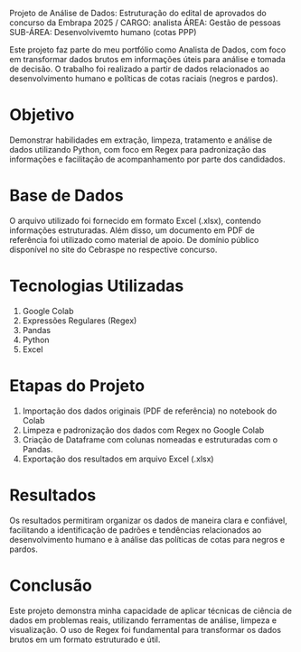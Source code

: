 Projeto de Análise de Dados: Estruturação do edital de aprovados do concurso da Embrapa 2025 / CARGO: analista ÁREA: Gestão de pessoas SUB-ÁREA: Desenvolvivemto humano (cotas PPP)

Este projeto faz parte do meu portfólio como Analista de Dados, com foco em transformar dados brutos em informações úteis para análise e tomada de decisão. O trabalho foi realizado a partir de dados relacionados ao desenvolvimento humano e políticas de cotas raciais (negros e pardos).

# Objetivo
Demonstrar habilidades em extração, limpeza, tratamento e análise de dados utilizando Python, com foco em Regex para padronização das informações e facilitação de acompanhamento por parte dos candidados.

# Base de Dados
O arquivo utilizado foi fornecido em formato Excel (.xlsx), contendo informações estruturadas. Além disso, um documento em PDF de referência foi utilizado como material de apoio. De domínio público disponível no site do Cebraspe no respective concurso.

# Tecnologias Utilizadas

1.	Google Colab
2.	 Expressões Regulares (Regex)
3.	Pandas
4.	Python
5.	Excel

 # Etapas do Projeto
1.	Importação dos dados originais (PDF de referência) no notebook do Colab
2.	 Limpeza e padronização dos dados com Regex no Google Colab
3.	 Criação de Dataframe com colunas nomeadas e estruturadas com o Pandas.
4.	 Exportação dos resultados em arquivo Excel (.xlsx)

# Resultados
Os resultados permitiram organizar os dados de maneira clara e confiável, facilitando a identificação de padrões e tendências relacionados ao desenvolvimento humano e à análise das políticas de cotas para negros e pardos.

# Conclusão
Este projeto demonstra minha capacidade de aplicar técnicas de ciência de dados em problemas reais, utilizando ferramentas de análise, limpeza e visualização. O uso de Regex foi fundamental para transformar os dados brutos em um formato estruturado e útil.
